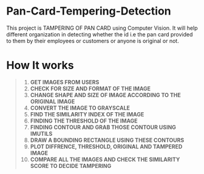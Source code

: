 # Pan-Card-Tempering-Detection
This project is TAMPERING OF PAN CARD using Computer Vision. It will help different organization in detecting whether the id i.e the pan card provided to them by their employees or customers or anyone is original or not.

# How It works
> 1. **GET IMAGES FROM USERS**
> 2. **CHECK FOR SIZE AND FORMAT OF THE IMAGE**
> 3. **CHANGE SHAPE AND SIZE OF IMAGE ACCORDING TO THE ORIGINAL IMAGE**
> 4. **CONVERT THE IMAGE TO GRAYSCALE**
> 5. **FIND THE SIMILARITY INDEX OF THE IMAGE**
> 6. **FINDING THE THRESHOLD OF THE IMAGE**
> 7. **FINDING CONTOUR AND GRAB THOSE CONTOUR USING IMUTILS**
> 8. **DRAW A BOUNDING RECTANGLE USING THESE CONTOURS**
> 9. **PLOT DIFFRENCE, THRESHOLD, ORIGINAL AND TAMPERED IMAGE**
> 10. **COMPARE ALL THE IMAGES AND CHECK THE SIMILARITY SCORE TO DECIDE TAMPERING**
